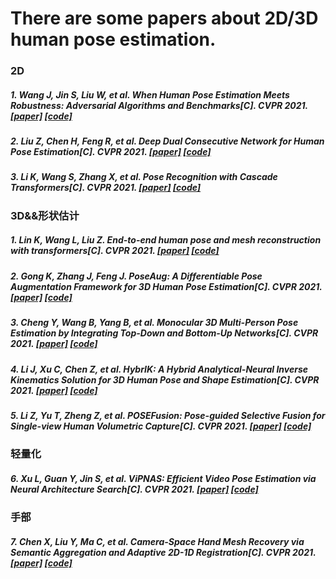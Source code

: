 # There are some papers about 2D/3D human pose estimation.

### 2D
##### 1. Wang J, Jin S, Liu W, et al. When Human Pose Estimation Meets Robustness: Adversarial Algorithms and Benchmarks[C]. CVPR 2021. [[paper]](https://arxiv.org/abs/2105.06152)  [[code]](https://github.com/AIprogrammer/AdvMix)

##### 2. Liu Z, Chen H, Feng R, et al. Deep Dual Consecutive Network for Human Pose Estimation[C]. CVPR 2021. [[paper]](https://arxiv.org/abs/2103.07254)  [[code]](https://github.com/Pose-Group/DCPose)

##### 3. Li K, Wang S, Zhang X, et al. Pose Recognition with Cascade Transformers[C]. CVPR 2021. [[paper]](https://arxiv.org/abs/2104.06976)  [[code]](https://github.com/mlpc-ucsd/PRTR)

### 3D&&形状估计
##### 1. Lin K, Wang L, Liu Z. End-to-end human pose and mesh reconstruction with transformers[C]. CVPR 2021. [[paper]](https://arxiv.org/abs/2012.09760)  [[code]](https://github.com/microsoft/MeshTransformer)

##### 2. Gong K, Zhang J, Feng J. PoseAug: A Differentiable Pose Augmentation Framework for 3D Human Pose Estimation[C]. CVPR 2021. [[paper]](https://arxiv.org/abs/2105.02465)  [[code]](https://github.com/jfzhang95/PoseAug)

##### 3. Cheng Y, Wang B, Yang B, et al. Monocular 3D Multi-Person Pose Estimation by Integrating Top-Down and Bottom-Up Networks[C]. CVPR 2021. [[paper]](https://arxiv.org/abs/2104.01797)  [[code]](https://github.com/3dpose/3D-Multi-Person-Pose)

##### 4. Li J, Xu C, Chen Z, et al. HybrIK: A Hybrid Analytical-Neural Inverse Kinematics Solution for 3D Human Pose and Shape Estimation[C]. CVPR 2021. [[paper]](https://arxiv.org/abs/2011.14672)  [[code]](https://github.com/Jeff-sjtu/HybrIK)

##### 5. Li Z, Yu T, Zheng Z, et al. POSEFusion: Pose-guided Selective Fusion for Single-view Human Volumetric Capture[C]. CVPR 2021. [[paper]](https://arxiv.org/abs/2103.15331)  [[code]](None)


### 轻量化
##### 6. Xu L, Guan Y, Jin S, et al. ViPNAS: Efficient Video Pose Estimation via Neural Architecture Search[C]. CVPR 2021. [[paper]](https://arxiv.org/abs/2105.10154)  [[code]](https://github.com/luminxu/ViPNAS)


### 手部
##### 7. Chen X, Liu Y, Ma C, et al. Camera-Space Hand Mesh Recovery via Semantic Aggregation and Adaptive 2D-1D Registration[C]. CVPR 2021. [[paper]](https://arxiv.org/abs/2103.02845)  [[code]](https://github.com/SeanChenxy/HandMesh)
